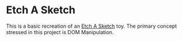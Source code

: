# Etch A Sketch
This is a basic recreation of an [Etch A Sketch](https://en.wikipedia.org/wiki/Etch_A_Sketch) toy. The primary concept stressed in this project is DOM Manipulation. 
